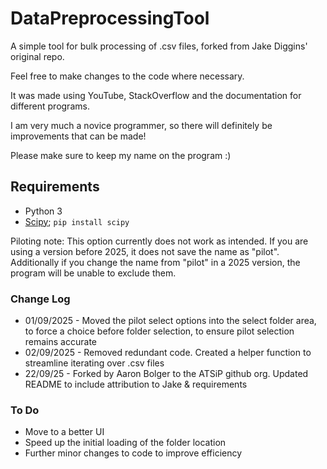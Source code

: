 # DataPreprocessingTool
A simple tool for bulk processing of .csv files, forked from Jake Diggins' original repo.

Feel free to make changes to the code where necessary. 

It was made using YouTube, StackOverflow and the documentation for different programs.

I am very much a novice programmer, so there will definitely be improvements that can be made!

Please make sure to keep my name on the program :)

## Requirements
- Python 3
- [Scipy](https://scipy.org/install/); `pip install scipy`

Piloting note: This option currently does not work as intended. If you are using a version before 2025, it does not save the name as "pilot". Additionally if you change the name from "pilot" in a 2025 version, the program will be unable to exclude them.

### Change Log

- 01/09/2025 - Moved the pilot select options into the select folder area, to force a choice before folder selection, to ensure pilot selection remains accurate
- 02/09/2025 - Removed redundant code. Created a helper function to streamline iterating over .csv files
- 22/09/25 - Forked by Aaron Bolger to the ATSiP github org. Updated README to include attribution to Jake & requirements

### To Do
- Move to a better UI
- Speed up the initial loading of the folder location
- Further minor changes to code to improve efficiency
